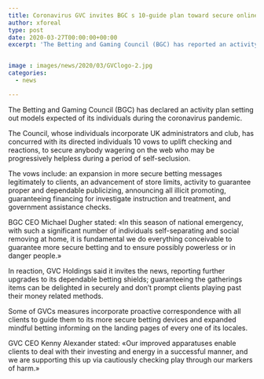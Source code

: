 ```yaml
---
title: Coronavirus GVC invites BGC s 10-guide plan toward secure online players
author: xforeal 
type: post
date: 2020-03-27T00:00:00+00:00
excerpt: 'The Betting and Gaming Council (BGC) has reported an activity plan setting out principles expected of its individuals during the coronavirus pandemic '


image : images/news/2020/03/GVClogo-2.jpg
categories:
  - news

---
```

The Betting and Gaming Council (BGC) has declared an activity plan setting out models expected of its individuals during the coronavirus pandemic. 

The Council, whose individuals incorporate UK administrators and club, has concurred with its directed individuals 10 vows to uplift checking and reactions, to secure anybody wagering on the web who may be progressively helpless during a period of self-seclusion. 

The vows include: an expansion in more secure betting messages legitimately to clients, an advancement of store limits, activity to guarantee proper and dependable publicizing, announcing all illicit promoting, guaranteeing financing for investigate instruction and treatment, and government assistance checks. 

BGC CEO Michael Dugher stated: &#171;In this season of national emergency, with such a significant number of individuals self-separating and social removing at home, it is fundamental we do everything conceivable to guarantee more secure betting and to ensure possibly powerless or in danger people.&#187; 

In reaction, GVC Holdings said it invites the news, reporting further upgrades to its dependable betting shields; guaranteeing the gatherings items can be delighted in securely and don&#8217;t prompt clients playing past their money related methods. 

Some of GVCs measures incorporate proactive correspondence with all clients to guide them to its more secure betting devices and expanded mindful betting informing on the landing pages of every one of its locales. 

GVC CEO Kenny Alexander stated: &#171;Our improved apparatuses enable clients to deal with their investing and energy in a successful manner, and we are supporting this up via cautiously checking play through our markers of harm.&#187;